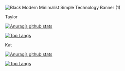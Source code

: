 <!---Banner--->

![Black Modern Minimalist Simple Technology Banner (1)](https://user-images.githubusercontent.com/108370739/206234535-74f666cc-1884-4512-bc07-02addfff7e32.png)






















<!---Taylor STATS--->
Taylor

[![Anurag’s github stats](https://github-readme-stats.vercel.app/api?username=yushi1007)](https://github.com/WoodsonTD)

[![Top Langs](https://github-readme-stats.vercel.app/api/top-langs/?username=yushi1007&layout=compact)](https://github.com/WoodsonTD)

<!---Kat STATS--->
Kat

[![Anurag’s github stats](https://github-readme-stats.vercel.app/api?username=yushi1007)](https://github.com/kkeas)

[![Top Langs](https://github-readme-stats.vercel.app/api/top-langs/?username=yushi1007&layout=compact)](https://github.com/kkeas)
